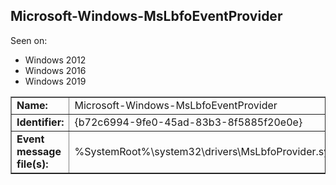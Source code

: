 ## Microsoft-Windows-MsLbfoEventProvider

Seen on:
* Windows 2012
* Windows 2016
* Windows 2019

<table border="1" class="docutils">
  <tbody>
    <tr>
      <td><b>Name:</b></td>
      <td>Microsoft-Windows-MsLbfoEventProvider</td>
    </tr>
    <tr>
      <td><b>Identifier:</b></td>
      <td>{b72c6994-9fe0-45ad-83b3-8f5885f20e0e}</td>
    </tr>
    <tr>
      <td><b>Event message file(s):</b></td>
      <td>%SystemRoot%\system32\drivers\MsLbfoProvider.sys</td>
    </tr>
  </tbody>
</table>

&nbsp;

